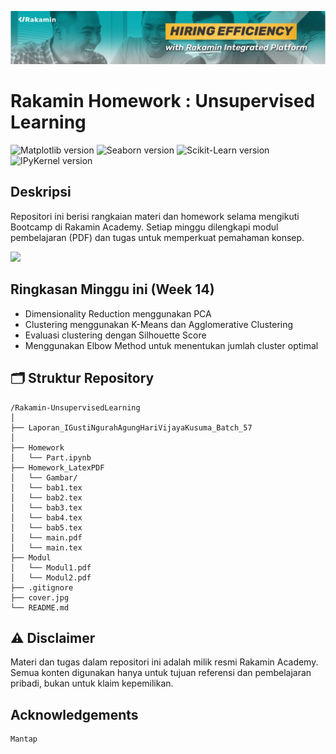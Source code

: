 [![banner1](rakaminacademy_cover.jpg)](https://www.rakamin.com/)

# Rakamin Homework : Unsupervised Learning

![Matplotlib version](https://img.shields.io/badge/Matplotlib-v3.9.4-blue)
![Seaborn version](https://img.shields.io/badge/Seaborn-v0.13.2-darkred)
![Scikit-Learn version](https://img.shields.io/badge/ScikitLearn-v1.6.1-orange)
![IPyKernel version](https://img.shields.io/badge/IPyKernel-v6.30.1-yellow)

## Deskripsi

Repositori ini berisi rangkaian materi dan homework selama mengikuti Bootcamp di Rakamin Academy. Setiap minggu dilengkapi modul pembelajaran (PDF) dan tugas untuk memperkuat pemahaman konsep.

<img src="https://user-images.githubusercontent.com/74038190/212284100-561aa473-3905-4a80-b561-0d28506553ee.gif" width="900">

## Ringkasan Minggu ini (Week 14)
- Dimensionality Reduction menggunakan PCA
- Clustering menggunakan K-Means dan Agglomerative Clustering
- Evaluasi clustering dengan Silhouette Score
- Menggunakan Elbow Method untuk menentukan jumlah cluster optimal


## 🗂️ Struktur Repository

```
/Rakamin-UnsupervisedLearning
│
├── Laporan_IGustiNgurahAgungHariVijayaKusuma_Batch_57
│
├── Homework
│   └── Part.ipynb
├── Homework_LatexPDF
│   └── Gambar/
│   └── bab1.tex
│   └── bab2.tex
│   └── bab3.tex
│   └── bab4.tex
│   └── bab5.tex
│   └── main.pdf
│   └── main.tex
├── Modul
│   └── Modul1.pdf
│   └── Modul2.pdf
├── .gitignore
├── cover.jpg
└── README.md

```
## ⚠️ Disclaimer

Materi dan tugas dalam repositori ini adalah milik resmi Rakamin Academy. Semua konten digunakan hanya untuk tujuan referensi dan pembelajaran pribadi, bukan untuk klaim kepemilikan.

## Acknowledgements

```
Mantap
```
